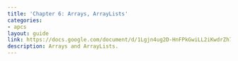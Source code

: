 ```yaml
---
title: 'Chapter 6: Arrays, ArrayLists'
categories:
- apcs
layout: guide
link: https://docs.google.com/document/d/1Lgjn4ug2D-HnFPkGwiLL2iKwdrZh7ePEecp9V9pj9kc/
description: Arrays and ArrayLists.
---
```


